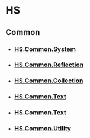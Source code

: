 # HS
## Common
- ### [HS.Common.System](https://github.com/hyeseong1835/HS.Common.System)
- ### [HS.Common.Reflection](https://github.com/hyeseong1835/HS.Common.Reflection)
- ### [HS.Common.Collection](https://github.com/hyeseong1835/HS.Common.Collection)
- ### [HS.Common.Text](https://github.com/hyeseong1835/HS.Common.Text)
- ### [HS.Common.Text](https://github.com/hyeseong1835/HS.Common.Network)
- ### [HS.Common.Utility](https://github.com/hyeseong1835/HS.Common.Utility)
